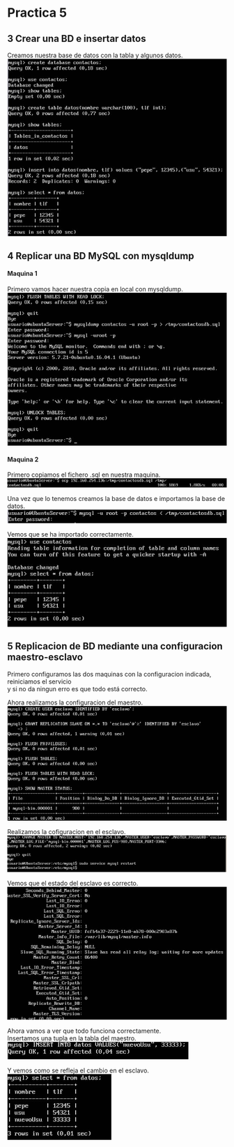 # Practica 5

## 3 Crear una BD e insertar datos
Creamos nuestra base de datos con la tabla y algunos datos.  
![imagen](https://github.com/Ginfs/SWAP2018/blob/master/Practica5/img/t3_1.JPG)

## 4 Replicar una BD MySQL con mysqldump

#### Maquina 1
Primero vamos hacer nuestra copia en local con mysqldump.  
![imagen](https://github.com/Ginfs/SWAP2018/blob/master/Practica5/img/t4_1.JPG)

#### Maquina 2
Primero copiamos el fichero .sql en nuestra maquina.  
![imagen](https://github.com/Ginfs/SWAP2018/blob/master/Practica5/img/t4_2.JPG)

Una vez que lo tenemos creamos la base de datos e importamos la base de datos.  
![imagen](https://github.com/Ginfs/SWAP2018/blob/master/Practica5/img/t4_3.JPG)

Vemos que se ha importado correctamente.  
![imagen](https://github.com/Ginfs/SWAP2018/blob/master/Practica5/img/t4_4.JPG)

## 5 Replicacion de BD mediante una configuracion maestro-esclavo
Primero configuramos las dos maquinas con la configuracion indicada, reiniciamos el servicio  
y si no da ningun erro es que todo está correcto.

Ahora realizamos la configuracion del maestro.  
![imagen](https://github.com/Ginfs/SWAP2018/blob/master/Practica5/img/t5_1.JPG)

Realizamos la cofiguracion en el esclavo.  
![imagen](https://github.com/Ginfs/SWAP2018/blob/master/Practica5/img/t5_2.JPG)

Vemos que el estado del esclavo es correcto.  
![imagen](https://github.com/Ginfs/SWAP2018/blob/master/Practica5/img/t5_3.JPG)

Ahora vamos a ver que todo funciona correctamente.  
Insertamos una tupla en la tabla del maestro.  
![imagen](https://github.com/Ginfs/SWAP2018/blob/master/Practica5/img/t5_4.JPG)

Y vemos como se refleja el cambio en el esclavo.  
![imagen](https://github.com/Ginfs/SWAP2018/blob/master/Practica5/img/t5_5.JPG)